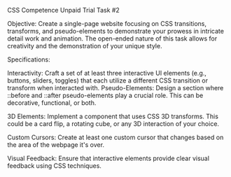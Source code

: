 CSS Competence Unpaid Trial Task #2

Objective: Create a single-page website focusing on CSS transitions, transforms, and pseudo-elements to demonstrate your prowess in intricate detail work and animation. The open-ended nature of this task allows for creativity and the demonstration of your unique style.

Specifications:

Interactivity: Craft a set of at least three interactive UI elements (e.g., buttons, sliders, toggles) that each utilize a different CSS transition or transform when interacted with.
Pseudo-Elements: Design a section where ::before and ::after pseudo-elements play a crucial role. This can be decorative, functional, or both.


3D Elements: Implement a component that uses CSS 3D transforms. This could be a card flip, a rotating cube, or any 3D interaction of your choice.


Custom Cursors: Create at least one custom cursor that changes based on the area of the webpage it's over.


Visual Feedback: Ensure that interactive elements provide clear visual feedback using CSS techniques.
